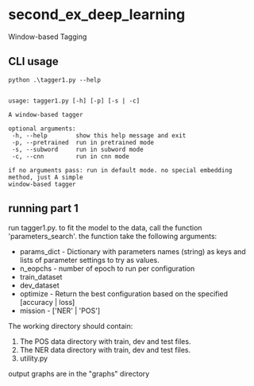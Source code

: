 # second_ex_deep_learning
Window-based Tagging

CLI usage
---------
 ```console
python .\tagger1.py --help


usage: tagger1.py [-h] [-p] [-s | -c]

A window-based tagger

optional arguments:
  -h, --help        show this help message and exit
  -p, --pretrained  run in pretrained mode
  -s, --subword     run in subword mode
  -c, --cnn         run in cnn mode

if no arguments pass: run in default mode. no special embedding method, just A simple        
window-based tagger
 ```

running part 1
--------------
run tagger1.py.
to fit the model to the data, call the function 'parameters_search'. the function take the following arguments:
* params_dict - Dictionary with parameters names (string) as keys and lists of parameter settings to try as values.
* n_eopchs - number of epoch to run per configuration
* train_dataset
* dev_dataset
* optimize - Return the best configuration based on the specified [accuracy | loss]
* mission - ['NER' | 'POS']

The working directory should contain:
1) The POS data directory with train, dev and test files.
2) The NER data directory with train, dev and test files.
3) utility.py

output graphs are in the "graphs" directory
